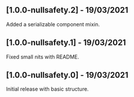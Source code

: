 ## [1.0.0-nullsafety.2] - 19/03/2021

Added a serializable component mixin.

## [1.0.0-nullsafety.1] - 19/03/2021

Fixed small nits with README.

## [1.0.0-nullsafety.0] - 19/03/2021

Initial release with basic structure.
